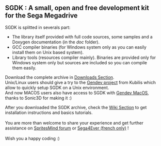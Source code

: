 ## SGDK : A small, open and free development kit for the Sega Megadrive ##

SGDK is splitted in severals part:
  * The library itself provided with full code sources, some samples and a Doxygen documentation (in the _doc_ folder).
  * GCC compiler binaries (for Windows system only as you can easily install them on Unix based system).
  * Library tools (resources compiler mainly). Binaries are provided only for Windows system only but sources are included so you can compile them easily.

Download the complete archive in [Downloads Section](http://code.google.com/p/sgdk/wiki/Download?tm=2).<br>
Unix/Linux users should give a try to the <a href='https://code.google.com/p/gendev/'>Gendev project</a> from Kubilis which allow to quickly setup SGDK on a Unix environment.<br>
And now MACOS users also have access to SGDK with <a href='https://github.com/SONIC3D/gendev-macos'>Gendev MacOS</a>, thanks to Sonic3D for making it :)<br>

After you downloaded the SGDK archive, check the <a href='http://code.google.com/p/sgdk/wiki/HowToUseSGDK?tm=6'>Wiki Section</a> to get installation instructions and basics tutorials.<br>
<br>
You are more than welcome to share your experience and get further assistance on <a href='http://gendev.spritesmind.net/forum'>SpritesMind forum</a> or <a href='http://sega4ever.power-heberg.com/tutoriaux/ProgMD/Outils.html'>Sega4Ever (french only)</a> !<br>
<br>
Wish you a happy coding :)